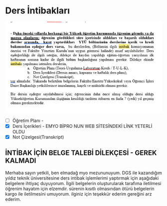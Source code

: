 # Ders İntibakları

![](../.gitbook/assets/image%20%286%29.png)

* [ ] Öğretim Planı - 
* [x] Ders İçerikleri - EMYO BİPRO NUN WEB SİTESİNDEKİ LİNK YETERLİ OLDU
* [x] Not Çizelgesi\(Transkript\)

## İNTİBAK İÇİN BELGE TALEBİ DİLEKÇESİ - GEREK KALMADI

Merhaba sayın yetkili, ben elmadağ myo mezununuyum. DGS ile kazandığım yıldız teknik üniversitesine ders intibak işlemlerimi yaptırmak için aşağıdaki belgelere ihtiyaç duyuyorum. İlgili belgelerin oluşturularak  tarafıma iletilmesi öğrenim hayatım için elzemdir. sürenin kısıtlı olmasından ötürü belgelerin kargo ile iletilmesini umuyorum. ilginiz için teşekkür ederim gereğini arz ederim. 

